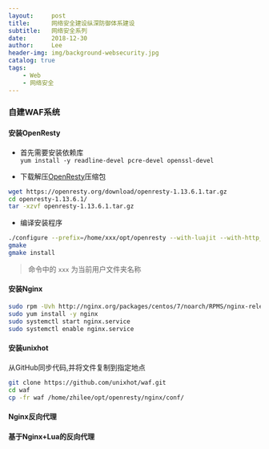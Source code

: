 ```yaml
---
layout:     post
title:      网络安全建设纵深防御体系建设
subtitle:   网络安全系列
date:       2018-12-30
author:     Lee
header-img: img/background-websecurity.jpg
catalog: true
tags:
    - Web
    - 网络安全
---
```


### 自建WAF系统

#### 安装OpenResty

* 首先需要安装依赖库  
`yum install -y readline-devel pcre-devel openssl-devel`  

* 下载解压[OpenResty](http://openresty.org)压缩包  
```bash
wget https://openresty.org/download/openresty-1.13.6.1.tar.gz
cd openresty-1.13.6.1/
tar -xzvf openresty-1.13.6.1.tar.gz
```  

* 编译安装程序  
```bash
./configure --prefix=/home/xxx/opt/openresty --with-luajit --with-http_stub_status_module --with-pcre --with-pcre-jit
gmake
gmake install
```  
> 命令中的 `xxx` 为当前用户文件夹名称

#### 安装Nginx
```bash
sudo rpm -Uvh http://nginx.org/packages/centos/7/noarch/RPMS/nginx-release-centos-7-0.el7.ngx.noarch.rp
sudo yum install -y nginx
sudo systemctl start nginx.service
sudo systemctl enable nginx.service
```

#### 安装unixhot
从GitHub同步代码,并将文件复制到指定地点
```bash
git clone https://github.com/unixhot/waf.git
cd waf
cp -fr waf /home/zhilee/opt/openresty/nginx/conf/
```

#### Nginx反向代理

#### 基于Nginx+Lua的反向代理